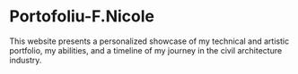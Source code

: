 # Portofoliu-F.Nicole
This website presents a personalized showcase of my technical and artistic portfolio, my abilities, and a timeline of my journey in the civil architecture industry.
